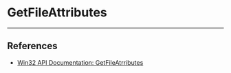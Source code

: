 # GetFileAttributes

---
## References

- [Win32 API Documentation: GetFileAtrributes](https://learn.microsoft.com/en-us/windows/win32/api/fileapi/nf-fileapi-getfileattributesa)